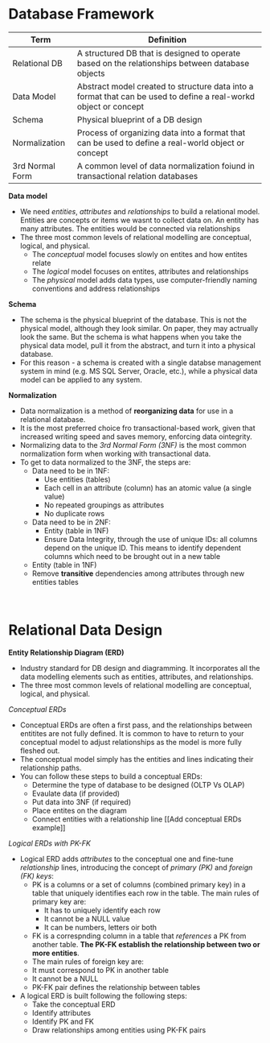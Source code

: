 
# Database Framework 

| Term | Definition |
| -------- | ------- |
| Relational DB | A structured DB that is designed to operate based on the relationships between database objects |
| Data Model | Abstract model created to structure data into a format that can be used to define a real-workd object or concept|
| Schema | Physical blueprint of a DB design |
| Normalization | Process of organizing data into a format that can be used to define a real-world object or concept |
| 3rd Normal Form | A common level of data normalization foiund in transactional relation databases | 

**Data model**
* We need *entities*, *attributes* and *relationships* to build a relational model. Entities are concepts or items we wasnt to collect data on. An entity has many attributes. The entities would be connected via relationships
* The three most common levels of relational modelling are conceptual, logical, and physical.
  * The *conceptual* model focuses slowly on entites and how entites relate
  * The *logical* model focuses on entites, attributes and relationships
  * The *physical* model adds data types, use computer-friendly naming conventions and address relationships

 **Schema**
 * The schema is the physical blueprint of the database. This is not the physical model, although they look similar. On paper, they may actrually look the same. But the schema is what happens when you take the physical data model,
   pull it from the abstract, and turn it into a physical database.
 * For this reason - a schema is created with a single databse management system in mind (e.g. MS SQL Server, Oracle, etc.), while a physical data model can be applied to any system.

**Normalization**
* Data normalization is a method of **reorganizing data** for use in a relational database.
* It is the most preferred choice fro transactional-based work, given that increased writing speed and saves memory, enforcing data ointegrity.
* Normalizing data to the *3rd Normal Form (3NF)* is the most common normalization form when working with transactional data.
* To get to data normalized to the 3NF, the steps are:
  *  Data need to be in 1NF:
     *  Use entities (tables)
     *  Each cell in an attribute (column) has an atomic value (a single value)
     *  No repeated groupings as attributes
     *  No duplicate rows 
  *  Data need to be in 2NF:
     *  Entity (table in 1NF)
     *  Ensure Data Integrity, through the use of unique IDs: all columns depend on the unique ID. This means to identify dependent columns which need to be brought out in a new table
  * Entity (table in 1NF)
  * Remove **transitive** dependencies among attributes through new entities tables

<p> <br>

# Relational Data Design 

**Entity Relationship Diagram (ERD)** 
* Industry standard for DB design and diagramming. It incorporates all the data modelling elements such as entities, attributes, and relationships.
* The three most common levels of relational modelling are conceptual, logical, and physical.

*Conceptual ERDs*
* Conceptual ERDs are often a first pass, and the relationships between entitites are not fully defined. It is common to have to return to your conceptual model to adjust relationships as the model is more fully fleshed out.
* The conceptual model simply has the entities and lines indicating their relationship paths.
* You can follow these steps to build a conceptual ERDs:
  * Determine the type of database to be designed (OLTP Vs OLAP)
  * Evaulate data (if provided)
  * Put data into 3NF (if required)
  * Place entites on the diagram
  * Connect entities with a relationship line
  [[Add conceptual ERDs example]] 

*Logical ERDs with PK-FK*
* Logical ERD adds *attributes* to the conceptual one and fine-tune *relationship* lines, introducing the concept of *primary (PK)* and *foreign (FK) keys*:
  * PK is a columns or a set of columns (combined primary key) in a table that uniquely identifies each row in the table. The main rules of primary key are:
    * It has to uniquely identify each row
    * It cannot be a NULL value
    * It can be numbers, letters oir both
   * FK is a correspnding column in a table that *references* a PK from another table. **The PK-FK establish the relationship between two or more entities**.
   * The main rules of foreign key are:
    * It must correspond to PK in another table
    * It cannot be a NULL 
    * PK-FK pair defines the relationship between tables
* A logical ERD is built following the following steps:
  * Take the conceptual ERD
  * Identify attributes
  * Identify PK and FK
  * Draw relationships among entities using PK-FK pairs   















